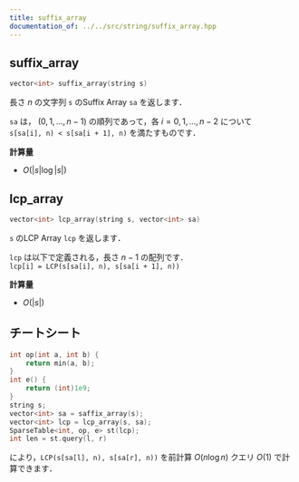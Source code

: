 ```yaml
---
title: suffix_array
documentation_of: ../../src/string/suffix_array.hpp
---
```


## suffix_array

```cpp
vector<int> suffix_array(string s)
```

長さ $n$ の文字列 `s` のSuffix Array `sa` を返します．

`sa` は， $(0, 1, ..., n - 1)$ の順列であって，各 $i = 0, 1, ..., n - 2$ について<br>
`s[sa[i], n) < s[sa[i + 1], n)` を満たすものです．

**計算量**

- $O(|s| \log |s|)$

## lcp_array

```cpp
vector<int> lcp_array(string s, vector<int> sa)
```

`s` のLCP Array `lcp` を返します．

`lcp` は以下で定義される，長さ $n - 1$ の配列です．<br>
`lcp[i] = LCP(s[sa[i], n), s[sa[i + 1], n))`

**計算量**

- $O(|s|)$

## チートシート
```cpp
int op(int a, int b) {
    return min(a, b);
}
int e() {
    return (int)1e9;
}
string s;
vector<int> sa = saffix_array(s);
vector<int> lcp = lcp_array(s, sa);
SparseTable<int, op, e> st(lcp);
int len = st.query(l, r)
```
により，`LCP(s[sa[l], n), s[sa[r], n))` を前計算 $O(n \log n)$ クエリ $O(1)$ で計算できます．